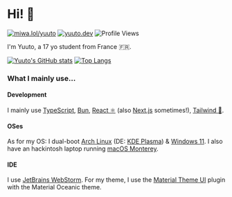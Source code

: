 # Hi! 👋

[![miwa.lol/yuuto](https://img.shields.io/badge/my%20socials%20are%20on-miwa.lol%2Fyuuto-0e0d26)](https://miwa.lol/yuuto)
[![yuuto.dev](https://img.shields.io/badge/my%20website-yuuto.dev-141f37)](https://yuuto.dev)
![Profile Views](https://komarev.com/ghpvc/?username=JustYuuto&label=profile+views)

I'm Yuuto, a 17 yo student from France 🇫🇷.

[![Yuuto's GitHub stats](https://github-readme-stats.vercel.app/api?username=JustYuuto&show_icons=true&theme=onedark&hide_border=true)](https://github.com/anuraghazra/github-readme-stats)
[![Top Langs](https://github-readme-stats.vercel.app/api/top-langs/?username=JustYuuto&show_icons=true&theme=onedark&hide_border=true&layout=compact)](https://github.com/anuraghazra/github-readme-stats)

### What I mainly use...

#### Development
I mainly use [TypeScript](https://www.typescriptlang.org/), [Bun](https://bun.sh/), [React ⚛️](https://react.dev/) (also [Next.js](https://nextjs.org/) sometimes!), [Tailwind 🌊](https://tailwindcss.com/).

#### OSes
As for my OS: I dual-boot [Arch Linux](https://archlinux.org/) (DE: [KDE Plasma](https://kde.org/plasma-desktop/)) & [Windows 11](https://en.wikipedia.org/wiki/Windows_11). I also have an hackintosh laptop running [macOS Monterey](https://www.apple.com/by/macos/monterey/).

#### IDE
I use [JetBrains WebStorm](https://www.jetbrains.com/webstorm/). For my theme, I use the [Material Theme UI](https://plugins.jetbrains.com/plugin/8006-material-theme-ui) plugin with the Material Oceanic theme.
